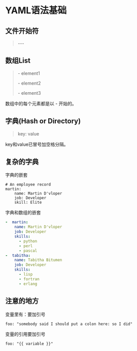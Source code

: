 # YAML语法基础


## 文件开始符 

> \---


## 数组List


> \- element1
> 
> \- element2
> 
> \- element3



数组中的每个元素都是以 \- 开始的。


## 字典(Hash or Directory)


> key: value

key和value已冒号加空格分隔。



## 复杂的字典

字典的嵌套
```
# An employee record
martin:
    name: Martin D'vloper
    job: Developer
    skill: Elite
```

字典和数组的嵌套

```yaml
-  martin:
    name: Martin D'vloper
    job: Developer
    skills:
      - python
      - perl
      - pascal
-  tabitha:
    name: Tabitha Bitumen
    job: Developer
    skills:
      - lisp
      - fortran
      - erlang
```


## 注意的地方


变量里有：要加引号

```
foo: "somebody said I should put a colon here: so I did"
```

变量的引用要加引号
```
foo: "{{ variable }}" 
```
